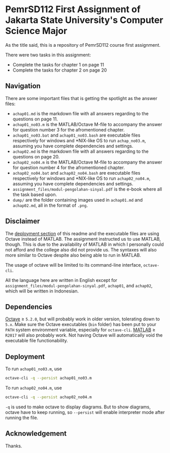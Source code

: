 # PemrSD112 First Assignment of Jakarta State University's Computer Science Major

As the title said, this is a repository of PemrSD112 course first assignment.

There were two tasks in this assignment:

- Complete the tasks for chapter 1 on page 11
- Complete the tasks for chapter 2 on page 20

## Navigation

There are some important files that is getting the spotlight as the answer files:

- `achap01.md` is the markdown file with all answers regarding to the questions on page 11.
- `achap01_no03.m` is the MATLAB/Octave M-file to accompany the answer for question number 3 for the afromentioned chapter.
- `achap01_no03.bat` and `achap01_no03.bash` are executable files respectively for windows and \*NIX-like OS to run `achap_no03.m`, assuming you have complete dependencies and settings.
- `achap02.md` is the markdown file with all answers regarding to the questions on page 20.
- `achap02_no04.m` is the MATLAB/Octave M-file to accompany the answer for question number 4 for the afromentioned chapter.
- `achap02_no04.bat` and `achap02_no04.bash` are executable files respectively for windows and \*NIX-like OS to run `achap02_no04.m`, assuming you have complete dependencies and settings.
- `assignment_files/modul-pengolahan-sinyal.pdf` is the e-book where all the task based upon.
- `dump/` are the folder containing images used in `achap01.md` and `achap02.md`, all in the format of `.png`.

## Disclaimer

The [deployment section](#Deployment) of this readme and the executable files are using Octave instead of MATLAB. The assignment instructed us to use MATLAB, though. This is due to the availability of MATLAB in which I personally could not afford and the college also did not provide us. The syntaxes will also more similar to Octave despite also being able to run in MATLAB.

The usage of octave will be limited to its command-line interface, `octave-cli`.

All the language here are written in English except for `assignment_files/modul-pengolahan-sinyal.pdf`, `achap01`, and `achap02`, which will be written in Indonesian.

## Dependencies

[Octave](https://www.google.com/search?client=firefox-b-d&q=octave) ≥ `5.2.0`, but will probably work in older version, tolerating down to `5.x`. Make sure the Octave executables (`bin` folder) has been put to your `PATH` system environment variable, especially for `octave-cli`. [MATLAB](https://www.mathworks.com/products/matlab.html) ≥ `R2017` will also probably work. Not having Octave will automatically void the executable file functionability.

## Deployment

To run `achap01_no03.m`, use
```bash
octave-cli -q --persist achap01_no03.m
```

To run `achap02_no04.m`, use
```bash
octave-cli -q --persist achap02_no04.m
```

`-q` is used to make octave to display diagrams. But to show diagrams, octave have to keep running, so `--persist` will enable interpreter mode after running the file.

## Acknowledgement

Thanks.
